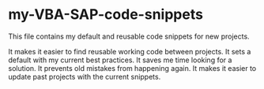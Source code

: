 # my-VBA-SAP-code-snippets
 This file contains my default and reusable code snippets for new projects. 

It makes it easier to find reusable working code between projects.
It sets a default with my current best practices.
It saves me time looking for a solution.
It prevents old mistakes from happening again.
It makes it easier to update past projects with the current snippets.